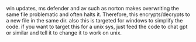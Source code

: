 
win updates, ms defender and av such as norton makes overwriting the same file problematic and often halts it. Therefore, this encrypts/decrypts to a new file in the same dir. also this is targeted for windows to simplify the code. if you want to target this for a unix sys, just feed the code to chat gpt or similar and tell it to change it to work on unix. 
